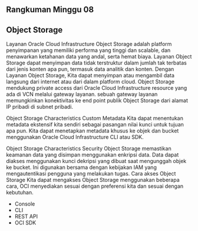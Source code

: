 ## Rangkuman Minggu 08
<h2>Object Storage</h2>

Layanan Oracle Cloud Infrastructure Object Storage adalah platform penyimpanan yang memiliki performa yang tinggi dan scalable, dan menawarkan ketahanan data yang andal, serta hemat biaya. Layanan Object Storage dapat menyimpan data tidak terstruktur dalam jumlah tak terbatas dari jenis konten apa pun, termasuk data analitik dan konten. Dengan Layanan Object Storage, Kita dapat menyimpan atau mengambil data langsung dari internet atau dari dalam platform cloud. Object Storage mendukung private access dari Oracle Cloud Infrastructure resource yang ada di VCN melalui gateway layanan. sebuah gateway layanan 
memungkinkan konektivitas ke end point publik Object Storage dari alamat IP pribadi di subnet pribadi.

Object Storage Characteristics
Custom Metadata
Kita dapat menentukan metadata ekstensif kita sendiri sebagai pasangan nilai kunci untuk tujuan apa pun.
Kita dapat menetapkan metadata khusus ke objek dan bucket menggunakan Oracle Cloud Infrastructure CLI atau SDK.

Object Storage Characteristics
Security
Object Storage memastikan keamanan data yang disimpan menggunakan enkripsi data. 
Data dapat diakses menggunakan kunci dekripsi yang dibuat saat mengunggah objek ke bucket. Ini digunakan bersama dengan kebijakan IAM yang mengautentikasi pengguna yang melakukan tugas.
Cara akses Object Storage
Kita dapat mengakses Object Storage menggunakan beberapa cara, OCI menyediakan sesuai dengan preferensi kita dan sesuai dengan kebutuhan.
- Console
- CLI
- REST API
- OCI SDK

